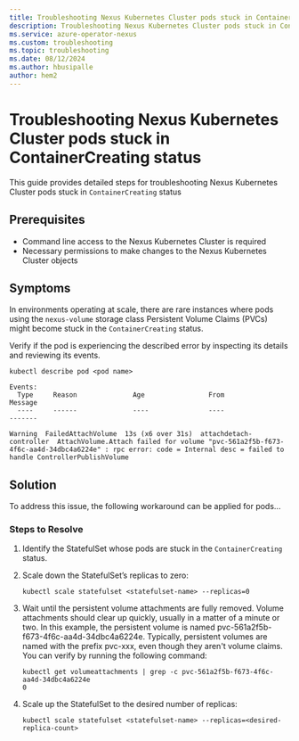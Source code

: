 ```yaml
---
title: Troubleshooting Nexus Kubernetes Cluster pods stuck in ContainerCreating status
description: Troubleshooting Nexus Kubernetes Cluster pods stuck in ContainerCreating status
ms.service: azure-operator-nexus
ms.custom: troubleshooting
ms.topic: troubleshooting
ms.date: 08/12/2024
ms.author: hbusipalle
author: hem2
---
```

# Troubleshooting Nexus Kubernetes Cluster pods stuck in ContainerCreating status
This guide provides detailed steps for troubleshooting Nexus Kubernetes Cluster pods stuck in `ContainerCreating` status

## Prerequisites

* Command line access to the Nexus Kubernetes Cluster is required
* Necessary permissions to make changes to the Nexus Kubernetes Cluster objects
   
## Symptoms

In environments operating at scale, there are rare instances where pods using the `nexus-volume` storage class Persistent Volume Claims (PVCs) might become stuck in the `ContainerCreating` status.

Verify if the pod is experiencing the described error by inspecting its details and reviewing its events.

``` console
kubectl describe pod <pod name>
```
```console
Events:
  Type     Reason              Age                From                     Message
  ----     ------              ----               ----                     -------

Warning  FailedAttachVolume  13s (x6 over 31s)  attachdetach-controller  AttachVolume.Attach failed for volume "pvc-561a2f5b-f673-4f6c-aa4d-34dbc4a6224e" : rpc error: code = Internal desc = failed to handle ControllerPublishVolume
```

## Solution
To address this issue, the following workaround can be applied for pods...

### Steps to Resolve
1. Identify the StatefulSet whose pods are stuck in the `ContainerCreating` status.
2. Scale down the StatefulSet’s replicas to zero: 

   ```console
   kubectl scale statefulset <statefulset-name> --replicas=0
   ```

3. Wait until the persistent volume attachments are fully removed. Volume attachments should clear up quickly, usually in a matter of a minute or two. In this example, the persistent volume is named pvc-561a2f5b-f673-4f6c-aa4d-34dbc4a6224e. Typically, persistent volumes are named with the prefix pvc-xxx, even though they aren't volume claims. You can verify by running the following command:

   ```console
   kubectl get volumeattachments | grep -c pvc-561a2f5b-f673-4f6c-aa4d-34dbc4a6224e
   0
   ```

4. Scale up the StatefulSet to the desired number of replicas:

   ```console
   kubectl scale statefulset <statefulset-name> --replicas=<desired-replica-count>
   ```
